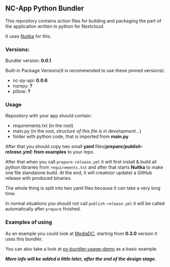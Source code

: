  ## NC-App Python Bundler

This repository contains action files for building and packaging the part of the application written in python for Nextcloud.

It uses [Nuitka](https://github.com/Nuitka/Nuitka) for this.

### Versions:

Bundler version: **0.0.1**

Built-in Package Versions(it is recommended to use these pinned versions):

- nc-py-api: **0.0.6**
- numpy: **?**
- pillow: **?**

### Usage

Repository with your app should contain:

- requirements.txt (in the root)
- main.py (in the root, _structure of this file is in development..._)
- folder with python code, that is imported from **main.py**

After that you should copy two small **yaml** files(_**prepare/publish-release.yml**_) **from examples** to your repo.

After that when you call `prepare-release.yml` it will first install & build all python libraries from `requirements.txt`
and after that starts **Nuitka** to make one file standalone build.
At the end, it will create(or update) a GitHub release with produced binaries.

The whole thing is split into two yaml files because it can take a very long time.

In normal situations you should not call `publish-release.yml` it will be called automatically after `prepare` finished.

### Examples of using

As an example you could look at [MediaDC](https://github.com/andrey18106/mediadc), starting from **0.3.0** version it uses this bundler.

You can also take a look at [py-bundler-usage-demo]() as a basic example.

_**More info will be added a little later, after the end of the design stage.**_
